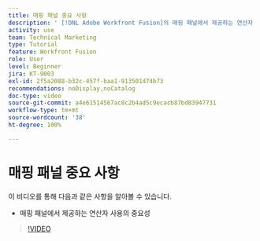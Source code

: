 ```yaml
---
title: 매핑 패널 중요 사항
description: ' [!DNL Adobe Workfront Fusion]의 매핑 패널에서 제공하는 연산자 사용의 중요성에 대해 알아봅니다.'
activity: use
team: Technical Marketing
type: Tutorial
feature: Workfront Fusion
role: User
level: Beginner
jira: KT-9003
exl-id: 2f5a2088-b32c-457f-baa1-913501d74b73
recommendations: noDisplay,noCatalog
doc-type: video
source-git-commit: a4e61514567ac8c2b4ad5c9ecacb87bd83947731
workflow-type: tm+mt
source-wordcount: '38'
ht-degree: 100%

---
```


# 매핑 패널 중요 사항

이 비디오를 통해 다음과 같은 사항을 알아볼 수 있습니다.

* 매핑 패널에서 제공하는 연산자 사용의 중요성

>[!VIDEO](https://video.tv.adobe.com/v/335263/?quality=12&learn=on)
